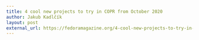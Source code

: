 ```yaml
---
title: 4 cool new projects to try in COPR from October 2020
author: Jakub Kadlčík
layout: post
external_url: https://fedoramagazine.org/4-cool-new-projects-to-try-in-copr-from-october-2020/
---
```

